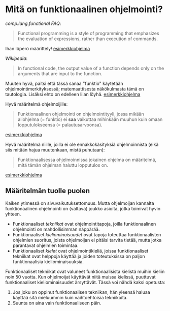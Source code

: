# Mitä on funktionaalinen ohjelmointi?

*comp.lang.functional FAQ*:
> Functional programming is a style of programming that emphasizes the
> evaluation of expressions, rather than execution of commands.

Ihan löperö määrittely!
[esimerkkiohjelma](ex-1.js)

*Wikipedia*:
> In functional code, the output value of a function depends only on the
> arguments that are input to the function.

Muuten hyvä, paitsi että tässä sanaa "funktio" käytetään
ohjelmointimerkityksessä; matemaattisesta näkökulmasta tämä on
tautologia.  Lisäksi ehto on edelleen liian löyhä.
[esimerkkiohjelma](ex-2.js)

Hyvä määritelmä ohjelmoijille:
> Funktionaalinen ohjelmointi on ohjelmointityyli, jossa mikään
> aliohjelma (= funktio) ei **saa** vaikuttaa mihinkään muuhun kuin
> omaan lopputulokseensa (= palautusarvoonsa).

[esimerkkiohjelma](ex-3.js)

Hyvä määritelmä niille, joilla ei ole ennakkokäsityksiä ohjelmoinnista
(eikä siis mitään hajua muutenkaan, mistä puhutaan):
> Funktionaalisessa ohjelmoinnissa jokainen ohjelma on määritelmä, mitä
> tämän ohjelman haluttu lopputulos on.

[esimerkkiohjelma](ex-4.js)

## Määritelmän tuolle puolen

Kaiken ytimessä on sivuvaikutuksettomuus.  Mutta ohjelmoijan kannalta
funktionaalinen ohjelmointi on (valtava) joukko asioita, jotka toimivat
hyvin yhteen.

- Funktionaaliset *tekniikat* ovat ohjelmointitapoja, joilla
  funktionaalinen ohjelmointi on mahdollisimman näppärää.
- Funktionaaliset *kieliominaisuudet* ovat tapoja toteuttaa
  funktionaalisten ohjelmien suoritus, joista ohjelmoijan ei pitäisi
  tarvita tietää, mutta jotka parantavat ohjelmien toimintaa.
- Funktionaaliset *kielet* ovat ohjelmointikieliä, joissa
  funktionaaliset tekniikat ovat helppoja käyttää ja joiden
  toteutuksissa on paljon funktionaalisia kieliominaisuuksia.

Funktionaaliset tekniikat ovat valuneet funktionaalisista kielistä
muihin kieliin noin 50 vuotta.  Kun ohjelmoijat käyttävät niitä muissa
kielissä, puuttuvat funktionaaliset kieliominaisuudet ärsyttävät.  Tässä
voi nähdä kaksi opetusta:

1. Jos joku on oppinut funktionaalisen tekniikan, hän yleensä haluaa
   käyttää sitä mieluummin kuin vaihtoehtoisia tekniikoita.
2. Suunta on aina vain funktionaaliseen päin.

